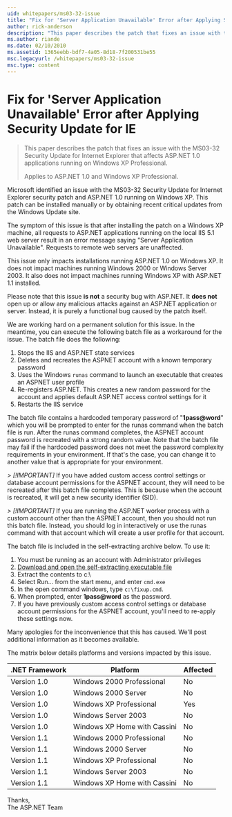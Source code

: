 ```yaml
---
uid: whitepapers/ms03-32-issue
title: "Fix for 'Server Application Unavailable' Error after Applying Security Update for IE | Microsoft Docs"
author: rick-anderson
description: "This paper describes the patch that fixes an issue with the MS03-32 Security Update for Internet Explorer that affects ASP.NET 1.0 applications running on Wi..."
ms.author: riande
ms.date: 02/10/2010
ms.assetid: 1365eebb-bdf7-4a05-8d18-7f200531be55
msc.legacyurl: /whitepapers/ms03-32-issue
msc.type: content
---
```

# Fix for 'Server Application Unavailable' Error after Applying Security Update for IE

> This paper describes the patch that fixes an issue with the MS03-32 Security Update for Internet Explorer that affects ASP.NET 1.0 applications running on Windows XP Professional.
> 
> Applies to ASP.NET 1.0 and Windows XP Professional.

Microsoft identified an issue with the MS03-32 Security Update for Internet Explorer security patch and ASP.NET 1.0 running on Windows XP. This patch can be installed manually or by obtaining recent critical updates from the Windows Update site.

The symptom of this issue is that after installing the patch on a Windows XP machine, all requests to ASP.NET applications running on the local IIS 5.1 web server result in an error message saying "Server Application Unavailable". Requests to remote web servers are unaffected.

This issue only impacts installations running ASP.NET 1.0 on Windows XP. It does not impact machines running Windows 2000 or Windows Server 2003. It also does not impact machines running Windows XP with ASP.NET 1.1 installed.

Please note that this issue **is not** a security bug with ASP.NET. It **does not** open up or allow any malicious attacks against an ASP.NET application or server. Instead, it is purely a functional bug caused by the patch itself.

We are working hard on a permanent solution for this issue. In the meantime, you can execute the following batch file as a workaround for the issue. The batch file does the following:

1. Stops the IIS and ASP.NET state services
2. Deletes and recreates the ASPNET account with a known temporary password
3. Uses the Windows `runas` command to launch an executable that creates an ASPNET user profile
4. Re-registers ASP.NET. This creates a new random password for the account and applies default ASP.NET access control settings for it
5. Restarts the IIS service

The batch file contains a hardcoded temporary password of "<strong>1pass\@word</strong>" which you will be prompted to enter for the runas command when the batch file is run. After the runas command completes, the ASPNET account password is recreated with a strong random value. Note that the batch file may fail if the hardcoded password does not meet the password complexity requirements in your environment. If that's the case, you can change it to another value that is appropriate for your environment.

*> [!IMPORTANT]* If you have added custom access control settings or database account permissions for the ASPNET account, they will need to be recreated after this batch file completes. This is because when the account is recreated, it will get a new security identifier (SID).

*> [!IMPORTANT]* If you are running the ASP.NET worker process with a custom account other than the ASPNET account, then you should not run this batch file. Instead, you should log in interactively or use the runas command with that account which will create a user profile for that account.

The batch file is included in the self-extracting archive below. To use it:

1. You must be running as an account with Administrator privileges
2. [Download and open the self-extracting executable file](ms03-32-issue/_static/fixup1.exe)
3. Extract the contents to c:\
4. Select Run... from the start menu, and enter `cmd.exe`
5. In the open command windows, type `c:\fixup.cmd`.
6. When prompted, enter <strong>1pass\@word</strong> as the password.
7. If you have previously custom access control settings or database account permissions for the ASPNET account, you'll need to re-apply these settings now.

Many apologies for the inconvenience that this has caused. We'll post additional information as it becomes available.

The matrix below details platforms and versions impacted by this issue.

| .NET Framework | Platform | Affected |
| --- | --- | --- |
| Version 1.0 | Windows 2000 Professional | No |
| Version 1.0 | Windows 2000 Server | No |
| Version 1.0 | Windows XP Professional | Yes |
| Version 1.0 | Windows Server 2003 | No |
| Version 1.0 | Windows XP Home with Cassini | No |
| Version 1.1 | Windows 2000 Professional | No |
| Version 1.1 | Windows 2000 Server | No |
| Version 1.1 | Windows XP Professional | No |
| Version 1.1 | Windows Server 2003 | No |
| Version 1.1 | Windows XP Home with Cassini | No |

Thanks,   
 The ASP.NET Team
